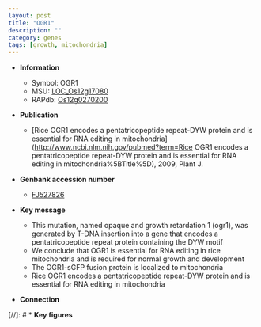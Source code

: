 ```yaml
---
layout: post
title: "OGR1"
description: ""
category: genes
tags: [growth, mitochondria]
---
```


* **Information**  
    + Symbol: OGR1  
    + MSU: [LOC_Os12g17080](http://rice.plantbiology.msu.edu/cgi-bin/ORF_infopage.cgi?orf=LOC_Os12g17080)  
    + RAPdb: [Os12g0270200](http://rapdb.dna.affrc.go.jp/viewer/gbrowse_details/irgsp1?name=Os12g0270200)  

* **Publication**  
    + [Rice OGR1 encodes a pentatricopeptide repeat-DYW protein and is essential for RNA editing in mitochondria](http://www.ncbi.nlm.nih.gov/pubmed?term=Rice OGR1 encodes a pentatricopeptide repeat-DYW protein and is essential for RNA editing in mitochondria%5BTitle%5D), 2009, Plant J.

* **Genbank accession number**  
    + [FJ527826](http://www.ncbi.nlm.nih.gov/nuccore/FJ527826)

* **Key message**  
    + This mutation, named opaque and growth retardation 1 (ogr1), was generated by T-DNA insertion into a gene that encodes a pentatricopeptide repeat protein containing the DYW motif
    + We conclude that OGR1 is essential for RNA editing in rice mitochondria and is required for normal growth and development
    + The OGR1-sGFP fusion protein is localized to mitochondria
    + Rice OGR1 encodes a pentatricopeptide repeat-DYW protein and is essential for RNA editing in mitochondria

* **Connection**  

[//]: # * **Key figures**  


